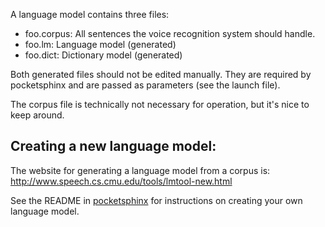 
A language model contains three files:
 - foo.corpus: All sentences the voice recognition system should handle.
 - foo.lm: Language model (generated)
 - foo.dict: Dictionary model (generated)

Both generated files should not be edited manually. They are required by
pocketsphinx and are passed as parameters (see the launch file).

The corpus file is technically not necessary for operation, but it's nice to
keep around.

## Creating a new language model:

The website for generating a language model from a corpus is:
http://www.speech.cs.cmu.edu/tools/lmtool-new.html

See the README in [pocketsphinx](https://github.com/felixduvallet/pocketsphinx)
for instructions on creating your own language model.
